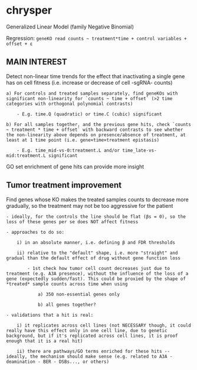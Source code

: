 # chrysper

Generalized Linear Model (family Negative Binomial)

Regression: 
`geneKO read counts ~ treatment*time + control variables + offset + ε`


MAIN INTEREST
-------------

Detect non-linear time trends for the effect that inactivating a single gene has on cell fitness (i.e. increase or decrease of cell -sgRNA- counts)

	a) For controls and treated samples separately, find geneKOs with significant non-linearity for `counts ~ time + offset` (>2 time categories with orthogonal polynomial contrasts)

		- E.g. time.Q (quadratic) or time.C (cubic) significant

	b) For all samples together, and the previous gene hits, check `counts ~ treatment * time + offset` with backward contrasts to see whether the non-linearity above depends on presence/absence of treatment, at least at 1 time point (i.e. gene×time×treatment epistasis)

		- E.g. time_mid-vs-0:treatment.L and/or time_late-vs-mid:treatment.L significant


GO set enrichment of gene hits can provide more insight



Tumor treatment improvement
---------------------------

Find genes whose KO makes the treated samples counts to decrease more gradually, so the treatment may not be too aggressive for the patient

	- ideally, for the controls the line should be flat (βs = 0), so the loss of these genes per se does NOT affect fitness

	- approaches to do so:

		i) in an absolute manner, i.e. defining β and FDR thresholds

		ii) relative to the "default" shape, i.e. more "straight" and gradual than the default effect of drug without gene function loss

			- 1st check how tumor cell count decreases just due to treatment (e.g. A3A presence), without the influence of the loss of a gene (expectedly sudden/fast). This could be proxied by the shape of *treated* sample counts across time when using

				a) 350 non-essential genes only

				b) all genes together?

	- validations that a hit is real:

		i) it replicates across cell lines (not NECESSARY though, it could really have this effect only in one cell line, due to genetic background, but if it's replicated across cell lines, it is proof enough that it is a real hit)

		ii) there are pathways/GO terms enriched for these hits -- ideally, the mechanism should make sense (e.g. related to A3A - deamination - BER - DSBs..., or others)
